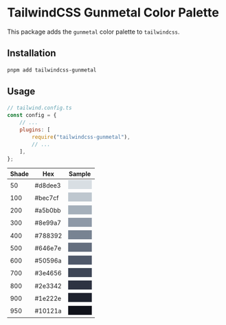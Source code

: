 # TailwindCSS Gunmetal Color Palette

This package adds the `gunmetal` color palette to `tailwindcss`.

## Installation

```sh
pnpm add tailwindcss-gunmetal
```

## Usage

```javascript
// tailwind.config.ts
const config = {
    // ...
    plugins: [
        require("tailwindcss-gunmetal"),
        // ...
    ],
};
```

| Shade | Hex     | Sample                                 |
| ----- | ------- | -------------------------------------- |
| 50    | #d8dee3 | ![50 Swatch](./docs/swatches/50.png)   |
| 100   | #bec7cf | ![100 Swatch](./docs/swatches/100.png) |
| 200   | #a5b0bb | ![200 Swatch](./docs/swatches/200.png) |
| 300   | #8e99a7 | ![300 Swatch](./docs/swatches/300.png) |
| 400   | #788392 | ![400 Swatch](./docs/swatches/400.png) |
| 500   | #646e7e | ![500 Swatch](./docs/swatches/500.png) |
| 600   | #50596a | ![600 Swatch](./docs/swatches/600.png) |
| 700   | #3e4656 | ![700 Swatch](./docs/swatches/700.png) |
| 800   | #2e3342 | ![800 Swatch](./docs/swatches/800.png) |
| 900   | #1e222e | ![900 Swatch](./docs/swatches/900.png) |
| 950   | #10121a | ![950 Swatch](./docs/swatches/950.png) |
